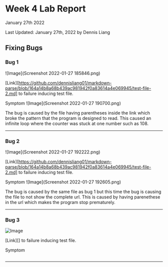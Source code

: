 # Week 4 Lab Report
January 27th 2022

Last Updated: January 27th, 2022 by Dennis Liang

## Fixing Bugs
### Bug 1
![Image](Screenshot 2022-01-27 185846.png)

[Link][https://github.com/dennisliang01/markdown-parse/blob/164a14b8a68b439ac981942f0a83614a4e069945/test-file-2.md] 
to failure inducing test file.

Symptom
![Image](Screenshot 2022-01-27 190700.png)

The bug is caused by the file having parentheses inside the link which broke the pattern that the program is designed to read. This caused an infinite loop where the counter was stuck at one number such as 108.


---

### Bug 2
![Image](Screenshot 2022-01-27 192222.png)

[Link][https://github.com/dennisliang01/markdown-parse/blob/164a14b8a68b439ac981942f0a83614a4e069945/test-file-2.md] 
to failure inducing test file.

Symptom
![Image](Screenshot 2022-01-27 192605.png)

The bug is caused by the same file as bug 1 but this time the bug is causing the file to not show the complete url. This is caused by having parenethese in the url which makes the program stop prematurely.

---

### Bug 3
![Image]()

[Link][] to failure inducing test file.

Symptom
```

```
---
